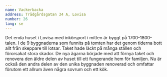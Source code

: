 ```yaml
---
name: Vackerbacka
address: Trädgårdsgatan 34 A, Lovisa
number: 26
lang: se
---
```

Det enda huset i Lovisa med inkörsport i mitten är byggt på 1700-1800-talen. I de 9 byggnaderna som funnits på tomten har det genom tiderna bott allt från skeppare till lotsar. Taket hade läckt på många ställen och förorsakat stora skador. De nya ägarna började med att förnya taket och renovera den äldre delen av huset till ett fungerande hem för familjen. Nu är också den andra delen av den unika byggnaden renoverad och  omfattar förutom ett allrum även några sovrum och ett kök.
